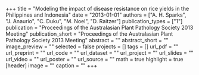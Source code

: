 +++
title = "Modeling the impact of disease resistance on rice yields in the Philippines and Indonesia"
date = "2013-01-01"
authors = ["A. H. Sparks", "J. Anaurio", "C. Duku", "M. Noel", "D. Raitzer"]
publication_types = ["1"]
publication = "Proceedings of the Australasian Plant Pathology Society 2013 Meeting"
publication_short = "Proceedings of the Australasian Plant Pathology Society 2013 Meeting"
abstract = ""
abstract_short = ""
image_preview = ""
selected = false
projects = []
tags = []
url_pdf = ""
url_preprint = ""
url_code = ""
url_dataset = ""
url_project = ""
url_slides = ""
url_video = ""
url_poster = ""
url_source = ""
math = true
highlight = true
[header]
image = ""
caption = ""
+++
